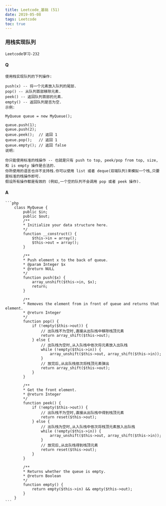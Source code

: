 ```yaml
---
title: Leetcode_基础 (51)
date: 2019-05-08
tags: Leetcode
toc: true
---
```


### 用栈实现队列
    Leetcode学习-232

<!-- more -->

#### Q
    使用栈实现队列的下列操作: 

    push(x) -- 将一个元素放入队列的尾部.
    pop() -- 从队列首部移除元素.
    peek() -- 返回队列首部的元素.
    empty() -- 返回队列是否为空.
    示例:

    MyQueue queue = new MyQueue();

    queue.push(1);
    queue.push(2);  
    queue.peek();  // 返回 1
    queue.pop();   // 返回 1
    queue.empty(); // 返回 false
    说明:

    你只能使用标准的栈操作 -- 也就是只有 push to top, peek/pop from top, size, 和 is empty 操作是合法的.
    你所使用的语言也许不支持栈.你可以使用 list 或者 deque(双端队列)来模拟一个栈,只要是标准的栈操作即可.
    假设所有操作都是有效的 (例如,一个空的队列不会调用 pop 或者 peek 操作).

#### A
    ```php
        class MyQueue {
            public $in;
            public $out;
            /**
            * Initialize your data structure here.
            */
            function __construct() {
                $this->in = array();
                $this->out = array();
            }
        
            /**
            * Push element x to the back of queue.
            * @param Integer $x
            * @return NULL
            */
            function push($x) {
                array_unshift($this->in, $x);
                return;
            }
        
            /**
            * Removes the element from in front of queue and returns that element.
            * @return Integer
            */
            function pop() {
                if (!empty($this->out)) {
                    // 出队栈不为空时,直接从出队栈中移除栈顶元素
                    return array_shift($this->out);
                } else {
                    // 出队栈为空时,从入队栈中依次将元素放入出队栈
                    while (!empty($this->in)) {
                        array_unshift($this->out, array_shift($this->in));
                    }
                    // 放完后,从出队栈依次将栈顶元素弹出
                    return array_shift($this->out);
                }
            }
        
            /**
            * Get the front element.
            * @return Integer
            */
            function peek() {
                if (!empty($this->out)) {
                    // 出队栈不为空时,直接从出队栈中得到栈顶元素
                    return reset($this->out);
                } else {
                    // 出队栈为空时,从入队栈中依次将栈顶元素放入出队栈
                    while (!empty($this->in)) {
                        array_unshift($this->out, array_shift($this->in));
                    }
                    // 放完后,从出队栈得到栈顶元素
                    return reset($this->out);
                }
            }
        
            /**
            * Returns whether the queue is empty.
            * @return Boolean
            */
            function empty() {
                return empty($this->in) && empty($this->out);
            }
        }
    ```
